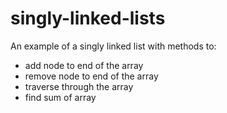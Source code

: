 # singly-linked-lists

An example of a singly linked list with methods to:
  - add node to end of the array
  - remove node to end of the array
  - traverse through the array
  - find sum of array
